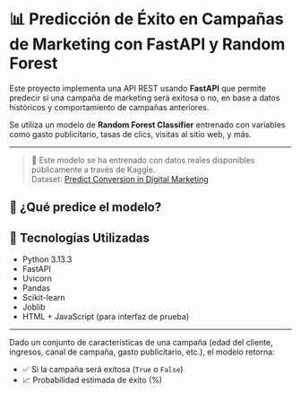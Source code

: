 # 📊 Predicción de Éxito en Campañas de Marketing con FastAPI y Random Forest

Este proyecto implementa una API REST usando **FastAPI** que permite predecir si una campaña de marketing será exitosa o no, en base a datos históricos y comportamiento de campañas anteriores.

Se utiliza un modelo de **Random Forest Classifier** entrenado con variables como gasto publicitario, tasas de clics, visitas al sitio web, y más.

---

> 📌 Este modelo se ha entrenado con datos reales disponibles públicamente a través de Kaggle.  
> Dataset: [Predict Conversion in Digital Marketing](https://www.kaggle.com/datasets/rabieelkharoua/predict-conversion-in-digital-marketing-dataset)
## 🧠 ¿Qué predice el modelo?

## 🔧 Tecnologías Utilizadas

- Python 3.13.3
- FastAPI
- Uvicorn
- Pandas
- Scikit-learn
- Joblib
- HTML + JavaScript (para interfaz de prueba)

---

Dado un conjunto de características de una campaña (edad del cliente, ingresos, canal de campaña, gasto publicitario, etc.), el modelo retorna:

- ✅ Si la campaña será exitosa (`True` o `False`)
- 📈 Probabilidad estimada de éxito (%)
